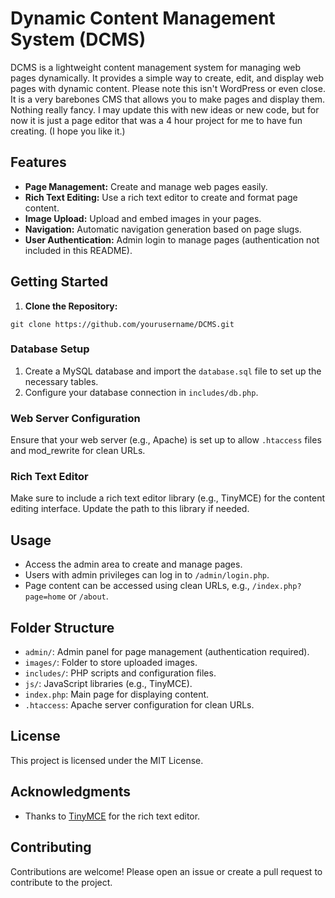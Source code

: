 # Dynamic Content Management System (DCMS)

DCMS is a lightweight content management system for managing web pages dynamically. It provides a simple way to create, edit, and display web pages with dynamic content.
Please note this isn't WordPress or even close. It is a very barebones CMS that allows you to make pages and display them. Nothing really fancy. I may update this with new ideas or new code, but for now it is just a page editor that was a 4 hour project for me to have fun creating. (I hope you like it.)

## Features

- **Page Management:** Create and manage web pages easily.
- **Rich Text Editing:** Use a rich text editor to create and format page content.
- **Image Upload:** Upload and embed images in your pages.
- **Navigation:** Automatic navigation generation based on page slugs.
- **User Authentication:** Admin login to manage pages (authentication not included in this README).

## Getting Started

1. **Clone the Repository:**


`git clone https://github.com/yourusername/DCMS.git`


### Database Setup

1. Create a MySQL database and import the `database.sql` file to set up the necessary tables.
2. Configure your database connection in `includes/db.php`.

### Web Server Configuration

Ensure that your web server (e.g., Apache) is set up to allow `.htaccess` files and mod_rewrite for clean URLs.

### Rich Text Editor

Make sure to include a rich text editor library (e.g., TinyMCE) for the content editing interface. Update the path to this library if needed.

## Usage

- Access the admin area to create and manage pages.
- Users with admin privileges can log in to `/admin/login.php`.
- Page content can be accessed using clean URLs, e.g., `/index.php?page=home` or `/about`.

## Folder Structure

- `admin/`: Admin panel for page management (authentication required).
- `images/`: Folder to store uploaded images.
- `includes/`: PHP scripts and configuration files.
- `js/`: JavaScript libraries (e.g., TinyMCE).
- `index.php`: Main page for displaying content.
- `.htaccess`: Apache server configuration for clean URLs.

## License

This project is licensed under the MIT License.

## Acknowledgments

- Thanks to [TinyMCE](https://www.tiny.cloud/) for the rich text editor.

## Contributing

Contributions are welcome! Please open an issue or create a pull request to contribute to the project.
